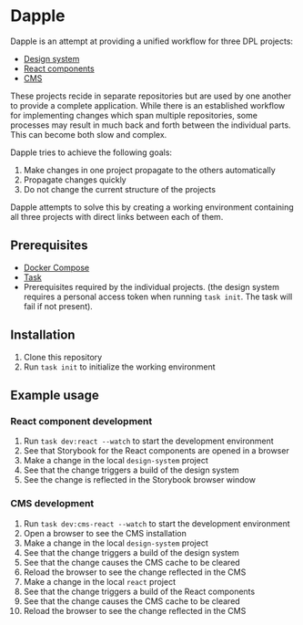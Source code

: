 # Dapple

Dapple is an attempt at providing a unified workflow for three DPL projects:

- [Design system](https://github.com/danskernesdigitalebibliotek/dpl-design-system)
- [React components](https://github.com/danskernesdigitalebibliotek/dpl-react)
- [CMS](https://github.com/danskernesdigitalebibliotek/dpl-cms)

These projects recide in separate repositories but are used by one another to
provide a complete application. While there is an established workflow for
implementing changes which span multiple repositories, some processes may
result in much back and forth between the individual parts. This can become
both slow and complex.

Dapple tries to achieve the following goals:

1. Make changes in one project propagate to the others automatically
2. Propagate changes quickly
3. Do not change the current structure of the projects

Dapple attempts to solve this by creating a working environment containing all
three projects with direct links between each of them.

## Prerequisites

- [Docker Compose](https://docs.docker.com/compose/install/)
- [Task](https://taskfile.dev/#/installation)
- Prerequisites required by the individual projects. (the design system requires a personal access token when running `task init`. The task will fail if not present).

## Installation

1. Clone this repository
2. Run `task init` to initialize the working environment

## Example usage

### React component development

1. Run `task dev:react --watch` to start the development environment
2. See that Storybook for the React components are opened in a browser
3. Make a change in the local `design-system` project
4. See that the change triggers a build of the design system
5. See the change is reflected in the Storybook browser window

### CMS development

1. Run `task dev:cms-react --watch` to start the development environment
2. Open a browser to see the CMS installation
3. Make a change in the local `design-system` project
4. See that the change triggers a build of the design system
5. See that the change causes the CMS cache to be cleared
6. Reload the browser to see the change reflected in the CMS
7. Make a change in the local `react` project
8. See that the change triggers a build of the React components
9. See that the change causes the CMS cache to be cleared
10. Reload the browser to see the change reflected in the CMS
